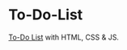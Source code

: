 # To-Do-List
<a href="https://allynkalda.github.io/To-Do-List/">To-Do List</a> with HTML, CSS &amp; JS.
